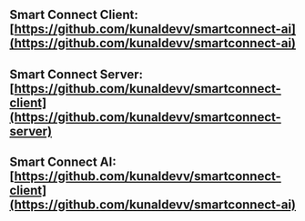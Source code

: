 ## Smart Connect Client: [https://github.com/kunaldevv/smartconnect-ai](https://github.com/kunaldevv/smartconnect-ai)
## Smart Connect Server: [https://github.com/kunaldevv/smartconnect-client](https://github.com/kunaldevv/smartconnect-server)
## Smart Connect AI: [https://github.com/kunaldevv/smartconnect-client](https://github.com/kunaldevv/smartconnect-ai)
